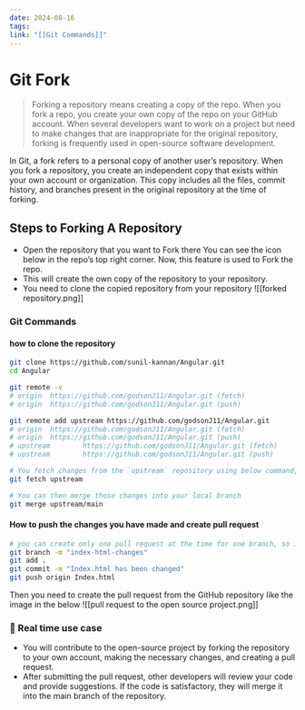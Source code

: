 ```yaml
---
date: 2024-08-16
tags: 
link: "[[Git Commands]]"
---
```


# Git Fork

> Forking a repository means creating a copy of the repo. When you fork a repo, you create your own copy of the repo on your GitHub account. When several developers want to work on a project but need to make changes that are inappropriate for the original repository, forking is frequently used in open-source software development.

In Git, a fork refers to a personal copy of another user’s repository. When you fork a repository, you create an independent copy that exists within your own account or organization. This copy includes all the files, commit history, and branches present in the original repository at the time of forking.
## Steps to Forking A Repository 

 - Open the repository that you want to Fork there You can see the icon below in the repo’s top right corner. Now, this feature is used to Fork the repo.
 - This will create the own copy of the repository to your repository.
 - You need to clone the copied repository from your repository
 ![[forked repository.png]]

### Git Commands
#### how to clone the repository
```bash
git clone https://github.com/sunil-kannan/Angular.git
cd Angular 

git remote -v
# origin  https://github.com/godsonJ11/Angular.git (fetch)
# origin  https://github.com/godsonJ11/Angular.git (push)

git remote add upstream https://github.com/godsonJ11/Angular.git
# origin  https://github.com/godsonJ11/Angular.git (fetch)
# origin  https://github.com/godsonJ11/Angular.git (push)
# upstream        https://github.com/godsonJ11/Angular.git (fetch)
# upstream        https://github.com/godsonJ11/Angular.git (push)

# You fetch changes from the `upstream` repository using below command, incase if recent changes have been made by other developers
git fetch upstream

# You can then merge those changes into your local branch
git merge upstream/main

```

#### How to push the changes you have made and create pull request
```bash
# you can create only one pull request at the time for one branch, so its better to create the branch name should be descriptive of the feature or bug fix you're working on
git branch -m "index-html-changes"
git add .
git commit -m "Index.html has been changed"
git push origin Index.html
```
Then you need to create the pull request from the GitHub repository like the image in the below
![[pull request to the open source project.png]]


### 📃 Real time use case

- You will contribute to the open-source project by forking the repository to your own account, making the necessary changes, and creating a pull request. 
- After submitting the pull request, other developers will review your code and provide suggestions. If the code is satisfactory, they will merge it into the main branch of the repository.
